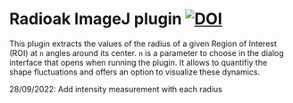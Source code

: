 # Radioak ImageJ plugin   [![DOI](https://zenodo.org/badge/169780722.svg)](https://zenodo.org/badge/latestdoi/169780722)

This plugin extracts the values of the radius of a given Region of Interest (ROI) at `n` angles around its center. `n` is a parameter to choose in the dialog interface that opens when running the plugin. It allows to quantifiy the shape fluctuations and offers an option to visualize these dynamics.

28/09/2022: Add intensity measurement with each radius
